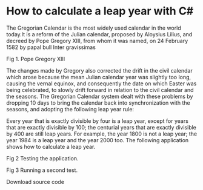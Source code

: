 # How to calculate a leap year with C#

The Gregorian Calendar is the most widely used calendar in the world today.It is a reform of the Julian calendar, proposed by Aloysius Lilius, and decreed by Pope Gregory XIII, from whom it was named, on 24 February 1582 by papal bull Inter gravissimas

Fig 1. Pope Gregory XIII



The changes made by Gregory also corrected the drift in the civil calendar which arose because the mean Julian calendar year was slightly too long, causing the vernal equinox, and consequently the date on which Easter was being celebrated, to slowly drift forward in relation to the civil calendar and the seasons. The Gregorian Calendar system dealt with these problems by dropping 10 days to bring the calendar back into synchronization with the seasons, and adopting the following leap year rule:

 Every year that is exactly divisible by four is a leap year, except for years that are exactly divisible by 100; the centurial years that are exactly divisible by 400 are still leap years. For example, the year 1800 is not a leap year; the year 1984 is a leap year and the year 2000 too.  The following application shows how to calculate a leap year.

Fig 2 Testing the application.



Fig 3 Running a second test.



Download source code
